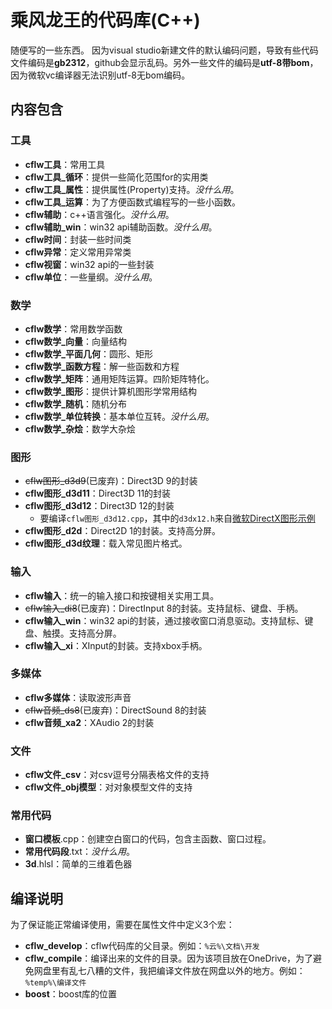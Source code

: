 # 乘风龙王的代码库(C++)
随便写的一些东西。
因为visual studio新建文件的默认编码问题，导致有些代码文件编码是**gb2312**，github会显示乱码。另外一些文件的编码是**utf-8带bom**，因为微软vc编译器无法识别utf-8无bom编码。
## 内容包含

### 工具
* **cflw工具**：常用工具
* **cflw工具_循环**：提供一些简化范围for的实用类
* **cflw工具_属性**：提供属性(Property)支持。*没什么用*。
* **cflw工具_运算**：为了方便函数式编程写的一些小函数。
* **cflw辅助**：c++语言强化。*没什么用*。
* **cflw辅助_win**：win32 api辅助函数。*没什么用*。
* **cflw时间**：封装一些时间类
* **cflw异常**：定义常用异常类
* **cflw视窗**：win32 api的一些封装
* **cflw单位**：一些量纲。*没什么用*。

### 数学
* **cflw数学**：常用数学函数
* **cflw数学_向量**：向量结构
* **cflw数学_平面几何**：圆形、矩形
* **cflw数学_函数方程**：解一些函数和方程
* **cflw数学_矩阵**：通用矩阵运算。四阶矩阵特化。
* **cflw数学_图形**：提供计算机图形学常用结构
* **cflw数学_随机**：随机分布
* **cflw数学_单位转换**：基本单位互转。*没什么用*。
* **cflw数学_杂烩**：数学大杂烩

### 图形
* ~~cflw图形_d3d9~~(已废弃)：Direct3D 9的封装
* **cflw图形_d3d11**：Direct3D 11的封装
* **cflw图形_d3d12**：Direct3D 12的封装
	* 要编译`cflw图形_d3d12.cpp`，其中的`d3dx12.h`来自[微软DirectX图形示例](https://github.com/Microsoft/DirectX-Graphics-Samples)
* **cflw图形_d2d**：Direct2D 1的封装。支持高分屏。
* **cflw图形_d3d纹理**：载入常见图片格式。

### 输入
* **cflw输入**：统一的输入接口和按键相关实用工具。
* ~~cflw输入_di8~~(已废弃)：DirectInput 8的封装。支持鼠标、键盘、手柄。
* **cflw输入_win**：win32 api的封装，通过接收窗口消息驱动。支持鼠标、键盘、触摸。支持高分屏。
* **cflw输入_xi**：XInput的封装。支持xbox手柄。

### 多媒体
* **cflw多媒体**：读取波形声音
* ~~cflw音频_ds8~~(已废弃)：DirectSound 8的封装
* **cflw音频_xa2**：XAudio 2的封装

### 文件
* **cflw文件_csv**：对csv逗号分隔表格文件的支持
* **cflw文件_obj模型**：对对象模型文件的支持

### 常用代码
* **窗口模板**.cpp：创建空白窗口的代码，包含主函数、窗口过程。
* **常用代码段**.txt：*没什么用*。
* **3d**.hlsl：简单的三维着色器

## 编译说明
为了保证能正常编译使用，需要在属性文件中定义3个宏：
* **cflw_develop**：cflw代码库的父目录。例如：`%云%\文档\开发`
* **cflw_compile**：编译出来的文件的目录。因为该项目放在OneDrive，为了避免网盘里有乱七八糟的文件，我把编译文件放在网盘以外的地方。例如：`%temp%\编译文件`
* **boost**：boost库的位置
